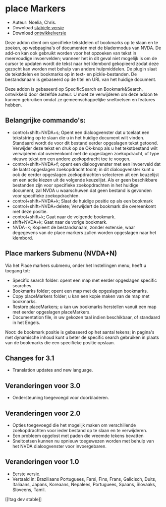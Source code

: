 # place Markers #

* Auteur: Noelia, Chris.
* Download [stabiele versie][1]
* Download [ontwikkelversie][2]

Deze addon dient om specifieke tekstdelen of bookmarks op te slaan en te
zoeken, op webpagina's of documenten met de bladermodus van NVDA. De add-on
kan ook gebruikt worden voor het opzoeken van tekst in meervoudige
invoervelden; wanneer het in dit geval niet mogelijk is om de cursor te
updaten wordt de tekst naar het klembord gekopieerd zodat deze gezocht kan
worden met behulp van andere hulpmiddelen. De plugin slaat de tekstdelen en
bookmarks op in text- en pickle-bestanden. De bestandsnaam is gebaseerd op
de titel en URL van het huidige document.

Deze addon is gebaseerd op SpecificSearch en Bookmark&Search, ontwikkeld
door dezelfde auteur. U moet ze verwijderen om deze addon te kunnen
gebruiken omdat ze gemeenschappelijke sneltoetsen en features hebben.

## Belangrijke commando's: ##

*	control+shift+NVDA+s; Opent een dialoogvenster dat u toelaat een tekststring op te slaan die u in het huidige document wilt vinden. Standaard wordt de voor dit bestand eerder opgeslagen tekst getoond. Verwijder deze tekst en druk op de Ok-knop als u het tekstbestand wilt verwijderen dat overeenkomt met de opgeslagen zoekopdracht, of type nieuwe tekst om een andere zoekopdracht toe te voegen.
*	control+shift+NVDA+f; opent een dialoogvenster met een invoerveld dat de laatst opgeslagen zoekopdracht toont; in dit dialoogvenster kunt u ook de eerder opgeslagen zoekopdrachten selecteren uit een keuzelijst en een actie kiezen uit de volgende keuzelijst. Als er geen beschikbare bestanden zijn voor specifieke zoekopdrachten in het huidige document, zal NVDA u waarschuwen dat geen bestand is gevonden voor specifieke zoekopdrachten.
*	control+shift+NVDA+k; Slaat de huidige positie op als een bookmark
*	control+shift+NVDA+delete; Verwijdert de bookmark die overeenkomt met deze positie.
*	control+shift+k; Gaat naar de volgende bookmark.
*	shift+NVDA+k; Gaat naar de vorige bookmark.
*	NVDA+k; Kopieert de bestandsnaam, zonder extensie, waar degegevens van de place markers zullen worden opgeslagen naar het klembord.

## Place markers Submenu (NVDA+N) ##


Via het Place markers submenu, onder het Instellingen menu, heeft u toegang
tot:

*	Specific search folder: opent een map met eerder opgeslagen specific
  searches.
*	Bookmarks folder; opent een map met de opgeslagen bookmarks.
*	Copy placeMarkers folder; u kan een kopie maken van de map met bookmarks.
*	Restore placeMarkers; u kan uw bookmarks herstellen vanuit een map met
  eerder opgeslagen placeMarkers.
*	Documentation file, in uw gekozen taal indien beschikbaar, of standaard in
  het Engels.

Noot: de bookmark positie is gebaseerd op het aantal tekens; in pagina's met
dynamische inhoud kunt u beter de specific search gebruiken in plaats van de
bookmarks die een specifieke positie opslaan.

## Changes for 3.1 ##
* Translation updates and new language.

## Veranderingen voor 3.0 ##
* Ondersteuning toegevoegd voor doorbladeren.

## Veranderingen voor 2.0 ##
* Opties toegevoegd die het mogelijk maken om verschillende zoekopdrachten
  voor ieder bestand op te slaan en te verwijderen.
* Een probleem opgelost met paden die vreemde tekens bevatten
* Sneltoetsen kunnen nu opnieuw toegewezen worden met behulp van het NVDA
  dialoogvenster voor invoergebaren.


## Veranderingen voor 1.0 ##
* Eerste versie.
* Vertaald in: Braziliaans Portuguees, Farsi, Fins, Frans, Galicisch, Duits,
  Italiaans, Japans, Koreaans, Nepalees, Portuguees, Spaans, Slovaaks,
  Sloveens, Tamil.

[[!tag dev stable]]

[1]: http://addons.nvda-project.org/files/get.php?file=pm

[2]: http://addons.nvda-project.org/files/get.php?file=pm-dev
